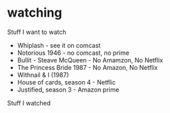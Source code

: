 # watching
Stuff I want to watch
* Whiplash - see it on comcast
* Notorious 1946 - no comcast, no prime
* Bullit - Steave McQueen - No Amamzon, No Netflix
* The Princess Bride 1987 - No Amazon, No Netflix
* Withnail & I (1987)
* House of cards, season 4 - Netflic
* Justified, season 3 - Amazon prime

Stuff I watched
